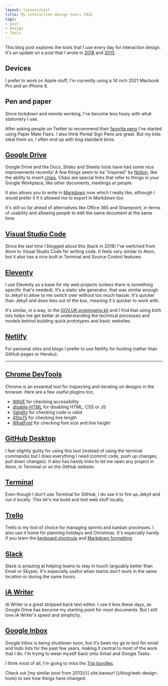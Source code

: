 ```yaml
---
layout: layouts/post
title: My interaction design tools 2022
tags: 
- post
- Design
- Tools
---
```


This blog post explores the tools that I use every day for interaction design. It's an update on a post that I wrote in [2018](/blog/interaction-design-tools) and [2013](/blog/web-design-tools).

## Devices

I prefer to work on Apple stuff, I'm currently using a 14 inch 2021 Macbook Pro and an iPhone 8.

## Pen and paper

Since lockdown and remote working, I've become less fussy with what stationery I use.

After asking people on Twitter to recommend their [favorite pens](/blog/pens-for-ux-sketching-and-note-taking/) I've started using Paper Mate Flairs. I also think Pental Sign Pens are great. But my kids steal them so, I often end up with bog standard biros.

## [Google Drive](https://www.google.com/drive/)

Google Drive and the Docs, Slides and Sheets tools have had some nice improvements recently! A few things seem to be "inspired" by [Notion](https://www.notion.so/), like the ability to insert [chips](https://support.google.com/docs/answer/10710316). Chips are special links that refer to things in your Google Workplace, like other documents, meetings or people.

It also allows you to write in [Markdown](https://support.google.com/docs/answer/12014036) now which I really like, although I would prefer it if it allowed me to export in Markdown too.

It's still so far ahead of alternatives like Office 365 and Sharepoint, in terms of usability and allowing people to edit the same document at the same time.

## [Visual Studio Code](https://code.visualstudio.com/)

Since the last time I blogged about this (back in 2018) I've switched from Atom to Visual Studio Code for writing code. It feels very similar to Atom, but it also has a nice built in Terminal and Source Control features.

## [Eleventy](https://www.11ty.dev/)

I use Eleventy as a base for my web projects (unless there is something specific that's needed). It’s a static site generator, that was similar enough to Jekyll to allow to me switch over without too much hassle. It's quicker than Jekyll and does less out of the box, meaning it's quicker to work with.

It's similar, in a way, to the [GOV.UK prototyping kit](https://govuk-prototype-kit.herokuapp.com/docs) and I find that using both tols helps me get better at understanding the technical processes and models behind building quick prototypes and basic websites.

## [Netlify](https://www.netlify.com/)

For personal sites and blogs I prefer to use Netlify for hosting (rather than GitHub pages or Heroku).

***

## [Chrome DevTools](https://developers.google.com/web/tools/chrome-devtools/)

Chrome is an essential tool for inspecting and iterating on designs in the browser. Here are a few useful plugins too;

- [WAVE](https://chrome.google.com/webstore/detail/wave-evaluation-tool/jbbplnpkjmmeebjpijfedlgcdilocofh) for checking accessibility
- [disable-HTML](https://chrome.google.com/webstore/detail/disable-html/lfhjgihpknekohffabeddfkmoiklonhm?hl=en) for disabling HTML, CSS or JS
- [Validity](https://chrome.google.com/webstore/detail/validity/bbicmjjbohdfglopkidebfccilipgeif?hl=en-GB) for checking code is valid
- [45to75](https://chrome.google.com/webstore/detail/45to75/efmppndinjbljeellfdkpghgblenbcdd) for checking line length
- [WhatFont](https://chrome.google.com/webstore/detail/whatfont/jabopobgcpjmedljpbcaablpmlmfcogm?hl=en) for checking font size and line height

## [GitHub Desktop](https://desktop.github.com/)

I feel slightly guilty for using this tool (instead of using the terminal commands) but I does everything I need (commit code, push up changes, pull down changes). It also has handy links to let me open any project in Atom, in Terminal or on the GitHub website.

## [Terminal](https://support.apple.com/en-gb/guide/terminal/welcome/mac)

Even though I don't use Terminal for GitHub, I do use it to fire up Jekyll and run it locally. This let's me build and test web stuff locally.

## [Trello](https://trello.com)

Trello is my tool of choice for managing sprints and kanban processes. I also use it home for planning holidays and Christmas. It's especially handy if you learn the [keyboard shortcuts](https://trello.com/shortcuts) and [Markdown formatting](https://help.trello.com/article/821-using-markdown-in-trello).

## [Slack](https://slack.com/)

Slack is amazing at helping teams to stay in touch (arguably better than Email or Skype). It's especially useful when teams don't work in the same location or during the same hours.

## [iA Writer](https://ia.net/writer)

iA Writer is a great stripped back text editor. I use it less these days, as Google Drive has become my starting point for most documents. But I still love iA Writer's speed and simplicity.

## [Google Inbox](https://www.google.co.uk/inbox/)

Google Inbox is being shutdown soon, but it's been my go to tool for email and todo lists for the past few years, making it central to most of the work that I do. I'm trying to wean myself back onto Gmail and Google Tasks.

I think most of all, I'm going to miss the [Trip bundles](https://support.google.com/inbox/answer/6228360?hl=en-GB).

Check out [my similar post from 2013]({{ site.baseurl }}/blog/web-design-tools) to see how things have changed.
